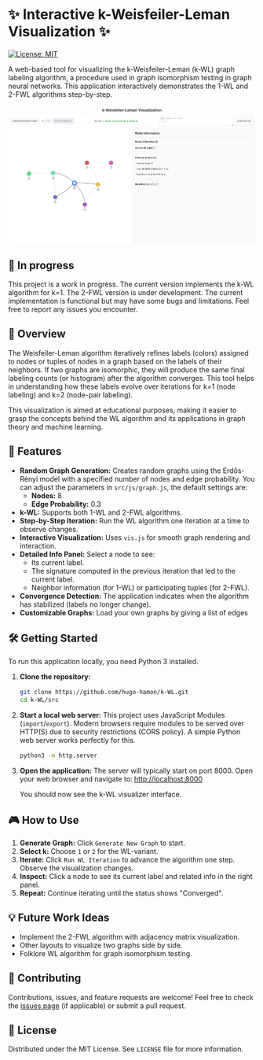 # ✨ Interactive k-Weisfeiler-Leman Visualization ✨

[![License: MIT](https://img.shields.io/badge/License-MIT-yellow.svg)](https://opensource.org/licenses/MIT)

A web-based tool for visualizing the k-Weisfeiler-Leman (k-WL) graph labeling algorithm, a procedure used in graph isomorphism testing in graph neural networks. This application interactively demonstrates the 1-WL and 2-FWL algorithms step-by-step.

![k-WL Visualizer Screenshot](assets/website.png "Screenshot of the k-WL Visualizer")

## 🚧 In progress
This project is a work in progress. The current version implements the k-WL algorithm for k=1. The 2-FWL version is under development. The current implementation is functional but may have some bugs and limitations. Feel free to report any issues you encounter.

## 📖 Overview

The Weisfeiler-Leman algorithm iteratively refines labels (colors) assigned to nodes or tuples of nodes in a graph based on the labels of their neighbors. If two graphs are isomorphic, they will produce the same final labeling counts (or histogram) after the algorithm converges. This tool helps in understanding how these labels evolve over iterations for k=1 (node labeling) and k=2 (node-pair labeling).

This visualization is aimed at educational purposes, making it easier to grasp the concepts behind the WL algorithm and its applications in graph theory and machine learning.

## 🚀 Features

* **Random Graph Generation:** Creates random graphs using the Erdős-Rényi model with a specified number of nodes and edge probability. You can adjust the parameters in `src/js/graph.js`, the default settings are:
    * **Nodes:** 8
    * **Edge Probability:** 0.3
* **k-WL:** Supports both 1-WL and 2-FWL algorithms.
* **Step-by-Step Iteration:** Run the WL algorithm one iteration at a time to observe changes.
* **Interactive Visualization:** Uses `vis.js` for smooth graph rendering and interaction.
* **Detailed Info Panel:** Select a node to see:
    * Its current label.
    * The signature computed in the previous iteration that led to the current label.
    * Neighbor information (for 1-WL) or participating tuples (for 2-FWL).
* **Convergence Detection:** The application indicates when the algorithm has stabilized (labels no longer change).
* **Customizable Graphs:** Load your own graphs by giving a list of edges

## 🛠️ Getting Started

To run this application locally, you need Python 3 installed.

1.  **Clone the repository:**
    ```bash
    git clone https://github.com/hugo-hamon/k-WL.git
    cd k-WL/src
    ```

2.  **Start a local web server:**
    This project uses JavaScript Modules (`import`/`export`). Modern browsers require modules to be served over HTTP(S) due to security restrictions (CORS policy). A simple Python web server works perfectly for this.
    ```bash
    python3 -m http.server
    ```

3.  **Open the application:**
    The server will typically start on port 8000. Open your web browser and navigate to:
    [http://localhost:8000](http://localhost:8000)

    You should now see the k-WL visualizer interface.

## 🎮 How to Use

1.  **Generate Graph:** Click `Generate New Graph` to start.
2.  **Select k:** Choose `1` or `2` for the WL-variant.
3.  **Iterate:** Click `Run WL Iteration` to advance the algorithm one step. Observe the visualization changes.
4.  **Inspect:** Click a node to see its current label and related info in the right panel.
5.  **Repeat:** Continue iterating until the status shows "Converged".

## 💡 Future Work Ideas
* Implement the 2-FWL algorithm with adjacency matrix visualization.
* Other layouts to visualize two graphs side by side.
* Folklore WL algorithm for graph isomorphism testing.


## 👀 Contributing

Contributions, issues, and feature requests are welcome! Feel free to check the [issues page](https://github.com/hugo-hamon/k-WL/issues) (if applicable) or submit a pull request.

## 📜 License

Distributed under the MIT License. See `LICENSE` file for more information.